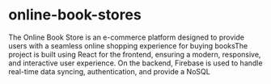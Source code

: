 # online-book-stores
The Online Book Store is an e-commerce platform designed to provide users with a seamless online shopping experience for buying booksThe project is built using React for the frontend, ensuring a modern, responsive, and interactive user experience. On the backend, Firebase is used to handle real-time data syncing, authentication, and provide a NoSQL
